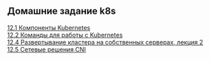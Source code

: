 ## Домашние задание k8s  ##
[12.1 Компоненты Kubernetes](12-kubernetes-01-intro.md)  
[12.2 Команды для работы с Kubernetes](12-kubernetes-02-commands.md)  
[12.4 Развертывание кластера на собственных серверах, лекция 2](12-kubernetes-04-install-part-2.md)  
[12.5 Сетевые решения CNI](12-kubernetes-05-cni.md)  

